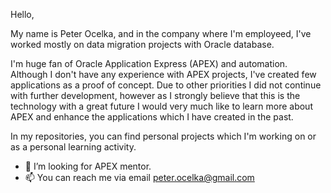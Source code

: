 Hello, 

My name is Peter Ocelka, and in the company where I'm employeed, I've worked mostly on data migration projects with Oracle database. 

I'm huge fan of Oracle Application Express (APEX) and automation. Although I don't have any experience with APEX projects, I've created few applications as a proof of concept. Due to other priorities I did not continue with further development, however as I strongly believe that this is the technology with a great future I would very much like to learn more about APEX and enhance the applications which I have created in the past. 

In my repositories, you can find personal projects which I'm working on or as a personal learning activity.

- 💞️ I’m looking for APEX mentor.
- 📫 You can reach me via email peter.ocelka@gmail.com

<!---
pocelka/pocelka is a ✨ special ✨ repository because its `README.md` (this file) appears on your GitHub profile.
You can click the Preview link to take a look at your changes.
--->
